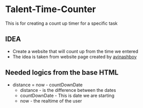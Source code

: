 # Talent-Time-Counter
This is for creating a count up timer for a specific task

## IDEA
* Create a website that will count up from the time we entered
* The idea is taken from website page created by [avinashboy](https://github.com/avinashboy)


## Needed logics from the base HTML
* distance = now - countDownDate
    - distance - is the difference between the dates
    - countDownDate - This is date we are starting
    - now - the realtime of the user
